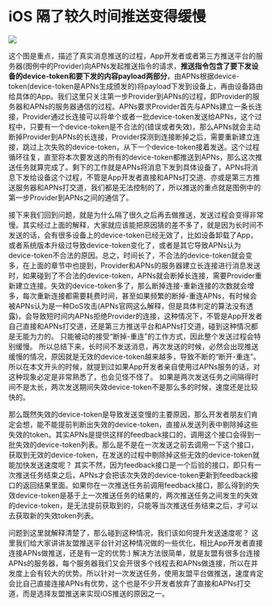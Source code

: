 # iOS 隔了较久时间推送变得缓慢



![](https://raw.githubusercontent.com/FantasticLBP/knowledge-kit/master/assets/442e4085cf4b8f62c7ad359343c5f155_hd.png?raw=true)



这个图是重点，描述了真实消息推送的过程，App开发者或者第三方推送平台的服务器\(图例中的Provider\)向APNs发起推送指令的请求，**推送指令包含了要下发设备的device-token和要下发的内容payload两部分**，由APNs根据device-token\(device-token是APNs生成颁发的\)将payload下发到设备上，再由设备路由给具体的App。我们这里只关注第一步Provider到APNs的过程，即Provider的服务器和APNs的服务器通信的过程。APNs要求Provider首先与APNs建立一条长连接，Provider通过长连接可以将单个或者一批device-token发送给APNs，这个过程中，只要有一个device-token是不合法的\(错误或者失效\)，那么APNs就会主动断掉Provider到APNs的长连接，Provider探测到连接断掉之后，需要重新建立连接，跳过上次失败的device-token，从下一个device-token接着发送。这个过程循环往复，直至将本次要发送的所有的device-token都推送到APNs，那么这次推送任务就算完成了。剩下的工作就是APNs将消息下发到具体设备了，APNs将消息下发给设备这个过程，不管是App开发者直接和APNs打交道、亦或是第三方推送服务器和APNs打交道，我们都是无法控制的了，所以推送的重点就是图例中的第一步Provider到APNs之间的通信了。

接下来我们回到问题，就是为什么隔了很久之后再去做推送，发送过程会变得非常慢。其实经过上面的解释，大家就应该能把原因猜的差不多了，就是因为长时间不发送的话，会有很多设备上的device-token已经无效了，比如设备卸载了App，或者系统版本升级过导致device-token变化了，或者是其它导致APNs认为device-token不合法的原因。总之，时间长了，不合法的device-token就会变多，在上面的章节中也提到，Provider和APNs的服务器建立长连接进行消息发送时，如果碰到了不合法的device-token，APNs就会断掉长连接，需要Provider重新建立连接。失效的device-token多了，那么断掉连接-重新连接的次数就会增多，每次重新连接都需要耗费时间，甚至如果频繁的断掉-重连APNs，有时候会被APNs认为是一种DoS攻击\(APNs官网这么解释，但是具体判定的算法没有透露\)，会导致短时间内APNs拒绝Provider的连接，这种情况下，不管是App开发者自己直接和APNs打交道，还是第三方推送平台和APNs打交道，碰到这种情况都是无能为力的。 只能被动的接受“断掉-重连”的工作方式，因此整个发送过程会特别缓慢。 所以总结下来，长时间不发送消息，再次发送的时候，必然会出现推送缓慢的情况，原因就是无效的device-token越来越多，导致不断的“断开-重连”。所以在本文开头的时候，就提到过如果App开发者亲自使用过APNs服务的话，对这种现象必定是非常熟悉了，也会见怪不怪了。 如果是两次发送任务之间隔得时间不是太长，两次发送期间失效device-token不是那么多的时候，速度还是比较快的。

那么既然失效的device-token是导致发送变慢的主要原因，那么开发者朋友们肯定会想，能不能提前判断出失效的device-token，直接从发送列表中剔除掉这些失效的token。其实APNs是提供这样的feedback接口的，调用这个接口会得到一批失效的device-token列表。那么是不是在一次发送之前去调用一下这个接口，获取到无效的device-token，在发送的过程中剔除掉这些无效的device-token就能加快发送速度呢？ 其实不然，因为feedback接口是一个后验的接口，即只有一次推送任务结束之后，APNs才会把该次失效的device-token更新到feedback接口的返回结果里面。如果你在一次推送任务前调用feedback接口，那么得到的失效device-token是基于上一次推送任务的结果的，两次推送任务之间发生的失效的device-token，是无法提前获取到的，只能等当次推送任务结束之后，才可以去获取新的失效token列表。

问题到这里就解释清楚了，那么碰到这种情况，我们该如何提升发送速度呢？ 这里我们给大家讲讲友盟推送平台针对这种情况做的一些优化，相比App开发者直接连接APNs做推送，还是有一定的优势:\) 解决方法很简单，就是友盟有很多台连接APNs的服务器，每个服务器我们又会开很多个线程去和APNs做连接，所以在并发度上会有较大的优势。所以针对一次发送任务，使用友盟平台做推送，速度肯定会比自己直接连接APNs有优势，这个也是不少开发者放弃了直接和APNs打交道，而是选择友盟推送来实现iOS推送的原因之一。


